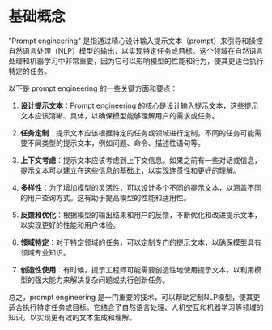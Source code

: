 # 基础概念

"Prompt engineering" 是指通过精心设计输入提示文本（prompt）来引导和操控自然语言处理（NLP）模型的输出，以实现特定任务或目标。这个领域在自然语言处理和机器学习中非常重要，因为它可以影响模型的性能和行为，使其更适合执行特定的任务。

以下是 prompt engineering 的一些关键方面和要点：

1. **设计提示文本**：Prompt engineering 的核心是设计输入提示文本，这些提示文本应该清晰、具体，以确保模型能够理解用户的需求或任务。

2. **任务定制**：提示文本应该根据特定的任务或领域进行定制。不同的任务可能需要不同类型的提示文本，例如问题、命令、描述性语句等。

3. **上下文考虑**：提示文本应该考虑到上下文信息。如果之前有一些对话或信息，提示文本可以建立在这些信息的基础上，以实现连贯性和更好的理解。

4. **多样性**：为了增加模型的灵活性，可以设计多个不同的提示文本，以涵盖不同的用户查询方式。这有助于提高模型的性能和适用性。

5. **反馈和优化**：根据模型的输出结果和用户的反馈，不断优化和改进提示文本，以实现更好的性能和用户体验。

6. **领域特定**：对于特定领域的任务，可以定制专门的提示文本，以确保模型具有领域专业知识。

7. **创造性使用**：有时候，提示工程师可能需要创造性地使用提示文本，以利用模型的强大能力来解决复杂问题或执行创新任务。

总之，prompt engineering 是一门重要的技术，可以帮助定制NLP模型，使其更适合执行特定任务或目标。它结合了自然语言处理、人机交互和机器学习等领域的知识，以实现更有效的文本生成和理解。